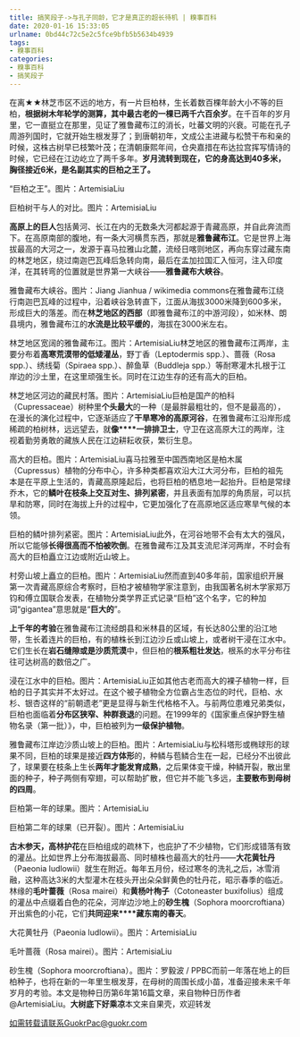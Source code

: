```yaml
---
title: 搞笑段子->与孔子同龄，它才是真正的超长待机 | 糗事百科
date: 2020-01-16 15:33:05
urlname: 0bd44c72c5e2c5fce9bfb5b5634b4939
tags: 
- 糗事百科
categories:
- 糗事百科
- 搞笑段子
---
```

在离★★林芝市区不远的地方，有一片巨柏林，生长着数百棵年龄大小不等的巨柏，**根据树木年轮学的测算，其中最古老的一棵已两千六百余岁**。在千百年的岁月里，它一直挺立在那里，见证了雅鲁藏布江的消长，吐蕃文明的兴衰。可能在孔子周游列国时，它就开始生根发芽了；到唐朝初年，文成公主进藏与松赞干布和亲的时候，这株古树早已枝繁叶茂；在清朝康熙年间，仓央嘉措在布达拉宫挥写情诗的时候，它已经在江边屹立了两千多年。**岁月流转到现在，它的身高达到40多米，胸径接近6米，是名副其实的巨柏之王了。**

“巨柏之王”。图片：ArtemisiaLiu

巨柏树干与人的对比。图片：ArtemisiaLiu

**高原上的巨人**包括黄河、长江在内的无数条大河都起源于青藏高原，并自此奔流而下。在高原南部的腹地，有一条大河横贯东西，那就是**雅鲁藏布江**。它是世界上海拔最高的大河之一，发源于喜马拉雅山北麓，流经日喀则地区，再向东穿过藏东南的林芝地区，绕过南迦巴瓦峰后急转向南，最后在孟加拉国汇入恒河，注入印度洋，在其转弯的位置就是世界第一大峡谷——**雅鲁藏布大峡谷**。

雅鲁藏布大峡谷。图片：Jiang Jianhua / wikimedia commons在雅鲁藏布江绕行南迦巴瓦峰的过程中，沿着峡谷急转直下，江面从海拔3000米降到600多米，形成巨大的落差。而在**林芝地区的西部**（即雅鲁藏布江的中游河段），如米林、朗县境内，雅鲁藏布江的**水流是比较平缓的**，海拔在3000米左右。

林芝地区宽阔的雅鲁藏布江。图片：ArtemisiaLiu林芝地区的雅鲁藏布江两岸，主要分布着**高寒荒漠带的低矮灌丛**，野丁香（Leptodermis spp.）、蔷薇（Rosa spp.）、绣线菊（Spiraea spp.）、醉鱼草（Buddleja spp.）等耐寒灌木扎根于江岸边的沙土里，在这里顽强生长。同时在江边生存的还有高大的巨柏。

林芝地区河边的藏民村落。图片：ArtemisiaLiu巨柏是国产的柏科（Cupressaceae）树种里**个头最大**的一种（是最胖最粗壮的，但不是最高的），在漫长的演化过程中，它逐渐适应了**干旱寒冷的高原河谷**，在雅鲁藏布江沿岸形成稀疏的柏树林，远远望去，就**像****一排排卫士**，守卫在这高原大江的两岸，注视着勤劳勇敢的藏族人民在江边耕耘收获，繁衍生息。

高大的巨柏。图片：ArtemisiaLiu喜马拉雅至中国西南地区是柏木属（Cupressus）植物的分布中心，许多种类都喜欢沿大江大河分布，巨柏的祖先本是在平原上生活的，青藏高原隆起后，也将巨柏的栖息地一起抬升。巨柏是常绿乔木，它的**鳞叶在枝条上交互对生、排列紧密**，并且表面有加厚的角质层，可以抗旱和防寒，同时在海拔上升的过程中，它更加强化了在高原地区适应寒旱气候的本领。

巨柏的鳞叶排列紧密。图片：ArtemisiaLiu此外，在河谷地带不会有太大的强风，所以它能够**长得很高而不怕被吹倒**。在雅鲁藏布江及其支流尼洋河两岸，不时会有高大的巨柏矗立江边或附近山坡上。

村旁山坡上矗立的巨柏。图片：ArtemisiaLiu然而直到40多年前，国家组织开展第一次青藏高原综合考察时，巨柏才被植物学家注意到，由我国著名树木学家郑万钧和傅立国联合发表，在植物分类学界正式记录“巨柏”这个名字，它的种加词“gigantea”意思就是“**巨大的**”。

**上千年的考验**在雅鲁藏布江流经朗县和米林县的区域，有长达80公里的沿江地带，生长着连片的巨柏，有的植株长到江边沙丘或山坡上，或者树干浸在江水中。它们生长在**岩石缝隙或是沙质荒漠**中，但巨柏的**根系粗壮发达**，根系的水平分布往往可达树高的数倍之广。

浸在江水中的巨柏。图片：ArtemisiaLiu正如其他古老而高大的裸子植物一样，巨柏的日子其实并不太好过。在这个被子植物全方位霸占生态位的时代，巨柏、水杉、银杏这样的“前朝遗老”更是显得与新生代格格不入。与前两位患难兄弟类似，巨柏也面临着**分布区狭窄、种群衰退**的问题。在1999年的《国家重点保护野生植物名录（第一批）》，中，巨柏被列为**一级保护植物**。

雅鲁藏布江岸边沙质山坡上的巨柏。图片：ArtemisiaLiu与松科塔形或椭球形的球果不同，巨柏的球果是接近**四方体形**的，种鳞与苞鳞合生在一起，已经分不出彼此了，球果要在枝条上生长**两年才能发育成熟**，之后果体变干燥，种鳞开裂，散出里面的种子，种子两侧有窄翅，可以帮助扩散，但它并不能飞多远，**主要散布到母树的四周**。

巨柏第一年的球果。图片：ArtemisiaLiu

巨柏第二年的球果（已开裂）。图片：ArtemisiaLiu

**古木参天，高林护花**在巨柏组成的疏林下，也庇护了不少植物，它们形成错落有致的灌丛。比如世界上分布海拔最高、同时植株也最高大的牡丹——**大花黄牡丹**（Paeonia ludlowii）就生在附近。每年五月份，经过寒冬的洗礼之后，冰雪消融，这种高达3米的大型灌木在枝头开出朵朵鲜黄色的牡丹花，昭示春季的临近。林缘的**毛叶蔷薇**（Rosa mairei）和**黄杨叶栒子**（Cotoneaster buxifolius）组成的灌丛中点缀着白色的花朵，河岸边沙地上的**砂生槐**（Sophora moorcroftiana）开出紫色的小花，它们**共同迎来****藏东南的春天**。

大花黄牡丹（Paeonia ludlowii）。图片：ArtemisiaLiu

毛叶蔷薇（Rosa mairei）。图片：ArtemisiaLiu

砂生槐（Sophora moorcroftiana）。图片：罗毅波 / PPBC而前一年落在地上的巨柏种子，也将在新的一年里生根发芽，在母树的周围长成小苗，准备迎接未来千年岁月的考验。本文是物种日历第6年第16篇文章，来自物种日历作者@ArtemisiaLiu。**大树底下好乘凉**本文来自果壳，欢迎转发

如需转载请联系GuokrPac@guokr.com



